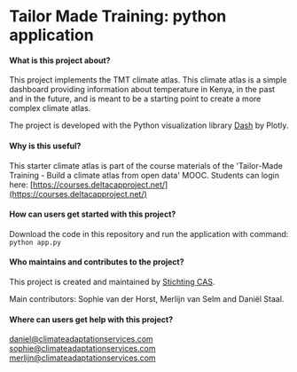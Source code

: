 # Tailor Made Training: python application

#### What is this project about?
This project implements the TMT climate atlas. This climate atlas is a simple dashboard providing information about temperature in Kenya, in the past and in the future, and is meant to be a starting point to create a more complex climate atlas.

The project is developed with the Python visualization library [Dash](https://plotly.com/dash/) by Plotly.

#### Why is this useful?
This starter climate atlas is part of the course materials of the 'Tailor-Made Training - Build a climate atlas from open data' MOOC. Students can login here: [https://courses.deltacapproject.net/](https://courses.deltacapproject.net/)

#### How can users get started with this project?
Download the code in this repository and run the application with command: `python app.py`

#### Who maintains and contributes to the project?
This project is created and maintained by [Stichting CAS](https://www.climateadaptationservices.com).

Main contributors: Sophie van der Horst, Merlijn van Selm and Daniël Staal.

#### Where can users get help with this project?
daniel@climateadaptationservices.com
sophie@climateadaptationservices.com
merlijn@climateadaptationservices.com

